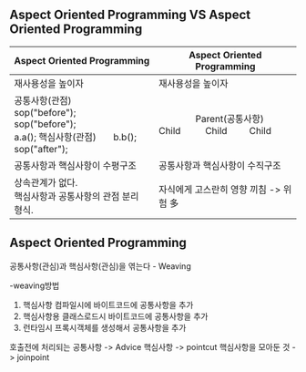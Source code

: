  ## Aspect Oriented Programming   VS   Aspect Oriented Programming
|  Aspect Oriented Programming |  Aspect Oriented Programming |
|--|--|
| 재사용성을 높이자 | 재사용성을 높이자 |
|공통사항(관점)<br>sop("before"); &nbsp;&nbsp;&nbsp;&nbsp;&nbsp;&nbsp;&nbsp;&nbsp;&nbsp;&nbsp;&nbsp;&nbsp;&nbsp;&nbsp;&nbsp;&nbsp; sop("before"); <br> a.a(); 핵심사항(관점)&nbsp;&nbsp;&nbsp;&nbsp;&nbsp;&nbsp; b.b(); <br> sop("after");| &nbsp;&nbsp;&nbsp;&nbsp;&nbsp;&nbsp;&nbsp;&nbsp;&nbsp;&nbsp;&nbsp;&nbsp;&nbsp;&nbsp;&nbsp;Parent(공통사항) <br>Child &nbsp;&nbsp;&nbsp;&nbsp;&nbsp;&nbsp;&nbsp;&nbsp;&nbsp;Child&nbsp;&nbsp;&nbsp;&nbsp;&nbsp;&nbsp;&nbsp;&nbsp;&nbsp;Child | 
|공통사항과 핵심사항이 수평구조 | 공통사항과 핵심사항이 수직구조|
|상속관계가 없다. <br>핵심사항과 공통사항의 관점 분리 형식.|자식에게 고스란히 영향 끼침 -> 위험 多|


##  Aspect Oriented Programming
공통사항(관심)과 핵심사항(관심)을 엮는다 - Weaving

-weaving방법
1) 핵심사항 컴파일시에 바이트코드에 공통사항을 추가
2) 핵심사항용 클래스로드시 바이트코드에 공통사항을 추가
3) 런타임시 프록시객체를 생성해서 공통사항을 추가 

호출전에 처리되는 공통사항 -> Advice
핵심사항 -> pointcut
핵심사항을 모아둔 것 -> joinpoint
<!--stackedit_data:
eyJoaXN0b3J5IjpbLTg5MzYwMjE5LC03OTcwNTU5N119
-->